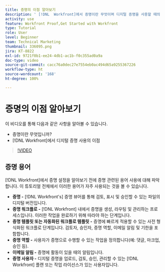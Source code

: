 ```yaml
---
title: 증명의 이점 알아보기
description: ' [!DNL  Workfront]에서 증명이란 무엇이며 디지털 증명을 사용할 때의 이점에 대해 알아봅니다.'
activity: use
feature: Workfront Proof,Get Started with Workfront
type: Tutorial
role: User
level: Beginner
team: Technical Marketing
thumbnail: 336095.png
jira: KT-8822
exl-id: 9721f0b1-ee24-4db1-ac1b-f0c355ad0a9a
doc-type: video
source-git-commit: cacc76a0dec27e7554eb0ac494d65a9255367226
workflow-type: ht
source-wordcount: '168'
ht-degree: 100%

---
```


# 증명의 이점 알아보기

이 비디오를 통해 다음과 같은 사항을 알아볼 수 있습니다.

* 증명이란 무엇입니까?
* [!DNL Workfront]에서 디지털 증명 사용의 이점

>[!VIDEO](https://video.tv.adobe.com/v/336095/?quality=12&learn=on)

## 증명 용어

[!DNL  Workfront]에서 증명 설정을 알아보기 전에 증명 관련된 용어 사용에 대해 파악합니다. 이 튜토리얼 전체에서 이러한 용어가 자주 사용되는 것을 볼 수 있습니다.

* **증명 -** [!DNL Workfront's] 증명 뷰어를 통해 검토, 표시 및 승인할 수 있는 파일의 디지털 버전입니다.
* **증명 워크플로 -** [!DNL Workfront] 내에서 증명을 생성, 라우팅 및 관리하는 프로세스입니다. 이러한 작업을 완료하기 위해 따라야 하는 단계입니다.
* **증명 템플릿 또는 자동화된 워크플로 템플릿 -** 증명에 빠르게 적용할 수 있는 사전 형식화된 워크플로 단계입니다. 검토자, 승인자, 증명 역할, 이메일 알림 및 기한을 포함합니다.
* **증명 역할 -** 사용자가 증명으로 수행할 수 있는 작업을 정의합니다(예: 댓글, 마크업, 승인 등).
* **이메일 알림 -** 증명에 활동이 있을 때의 알림입니다.
* **증명 사용자 -** 디지털 증명을 업로드, 검토, 승인, 관리할 수 있는 [!DNL Workfront] 플랜 또는 작업 라이선스가 있는 사용자입니다.

